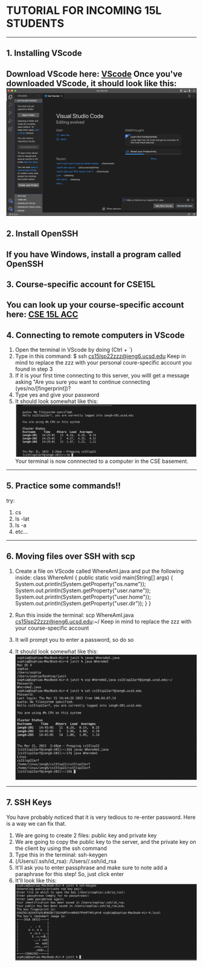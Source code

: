 # TUTORIAL FOR INCOMING 15L STUDENTS 
---
## 1. Installing VScode 
Download VScode here:
[VScode](https://code.visualstudio.com/download)
Once you've downloaded VScode, it should look like this: 
![Image](vscode.png)
---

## 2. Install OpenSSH 
If you have Windows, install a program called OpenSSH
---

## 3. Course-specific account for CSE15L 
You can look up your course-specific account here:
[CSE 15L ACC](https://sdacs.ucsd.edu/~icc/index.php)
---

## 4. Connecting to remote computers in VScode
1. Open the terminal in VScode by doing (Ctrl + `)
2. Type in this command: $ ssh cs15lsp22zzz@ieng6.ucsd.edu 
Keep in mind to replace the zzz with your personal coure-specific account you found in step 3
3. If it is your first time connecting to this server, you willl get a message asking "Are you sure you want to continue connecting (yes/no/[fingerprint])?
4. Type yes and give your password 
5. It should look somewhat like this: 
![Image](step4.png)
Your terminal is now connnected to a computer in the CSE basement. 

---

## 5. Practice some commands!! 
try:
1. cs 
2. ls -lat
3. ls -a 
4. etc... 

---

## 6. Moving files over SSH with scp 
1. Create a file on VScode called WhereAmI.java and put the following inside:
class WhereAmI {
public static void main(String[] args) {
System.out.println(System.getProperty("os.name"));
System.out.println(System.getProperty("user.name"));
System.out.println(System.getProperty("user.home"));
System.out.println(System.getProperty("user.dir"));
}
}

2. Run this inside the terminal:
scp WhereAmI.java cs15lsp22zzz@ieng6.ucsd.edu:~/
Keep in mind to replace the zzz with your course-specific account 

3. It will prompt you to enter a password, so do so
4. It should look somewhat like this: 
![Image](scp.png)
---

## 7. SSH Keys 
You have probably noticed that it is very tedious to re-enter password. Here is a way we can fix that. 
1. We are going to create 2 files: public key and private key 
2. We are going to copy the public key to the server, and the private key on the client by using the ssh command
3. Type this in the terminal: ssh-keygen 
4. (/Users/<user-name>/.ssh/id_rsa): /Users/<user-name>/.ssh/id_rsa
  5. It'll ask you to enter passphrase and make sure to note add a paraphrase for this step! So, just click enter 
  6. It'll look like this:
  ![Image](keygen.png)


